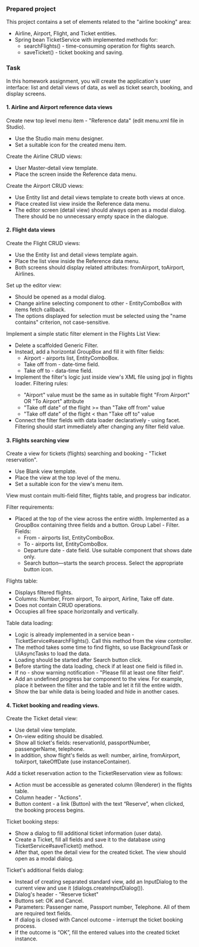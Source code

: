 ### Prepared project
This project contains a set of elements related to the "airline booking" area:
- Airline, Airport, Flight, and Ticket entities.
- Spring bean TicketService with implemented methods for:
    - searchFlights() - time-consuming operation for flights search.
    - saveTicket() - ticket booking and saving.

### Task
In this homework assignment, you will create the application's user interface: list and detail views of data, as well as ticket search, booking, and display screens.

#### 1. Airline and Airport reference data views
Create new top level menu item - "Reference data" (edit menu.xml file in Studio).
- Use the Studio main menu designer.
- Set a suitable icon for the created menu item.

Create the Airline CRUD views:
- User Master-detail view template.
- Place the screen inside the Reference data menu.

Create the Airport CRUD views:
- Use Entity list and detail views template to create both views at once.
- Place created list view inside the Reference data menu.
- The editor screen (detail view) should always open as a modal dialog. There should be no unnecessary empty space in the dialogue.

#### 2. Flight data views
Create the Flight CRUD views:
- Use the Entity list and detail views template again.
- Place the list view inside the Reference data menu.
- Both screens should display related attributes: fromAirport, toAirport, Airlines.

Set up the editor view:
- Should be opened as a modal dialog.
- Change airline selecting component to other - EntityComboBox with items fetch callback.
- The options displayed for selection must be selected using the "name contains" criterion, not case-sensitive.

Implement a simple static filter element in the Flights List View:
- Delete a scaffolded Generic Filter.
- Instead, add a horizontal GroupBox and fill it with filter fields:
    - Airport - airports list, EntityComboBox.
    - Take off from - date-time field.
    - Take off to - data-time field.
- Implement the filter's logic just inside view's XML file using jpql <condition/> in flights loader. Filtering rules:
    - "Airport" value must be the same as in suitable flight "From Airport" OR "To Airport" attribute
    - "Take off date" of the flight >= than "Take off from" value
    - "Take off date" of the flight < than "Take off to" value
- Connect the filter fields with data loader declaratively - using <dataLoadCoordinator/> facet.
Filtering should start immediately after changing any filter field value.

#### 3. Flights searching view 
Create a view for tickets (flights) searching and booking - "Ticket reservation".
- Use Blank view template.
- Place the view at the top level of the menu.
- Set a suitable icon for the view's menu item.

View must contain multi-field filter, flights table, and progress bar indicator.

Filter requirements:
- Placed at the top of the view across the entire width. Implemented as a GroupBox containing three fields and a button. Group Label - Filter. Fields:
  - From - airports list, EntityComboBox.
  - To - airports list, EntityComboBox.
  - Departure date - date field. Use suitable component that shows date only.
  - Search button—starts the search process. Select the appropriate button icon.

Flights table:
- Displays filtered flights.
- Columns: Number, From airport, To airport, Airline, Take off date.
- Does not contain CRUD operations.
- Occupies all free space horizontally and vertically.
  
Table data loading:
- Logic is already implemented in a service bean - TicketService#searchFlights(). Call this method from the view controller.
- The method takes some time to find flights, so use BackgroundTask or UiAsyncTasks to load the data.
- Loading should be started after Search button click.
- Before starting the data loading, check if at least one field is filled in.
- If no - show warning notification - "Please fill at least one filter field".
- Add an undefined progress bar component to the view. For example, place it between the filter and the table and let it fill the entire width.
-  Show the bar while data is being loaded and hide in another cases.

#### 4. Ticket booking and reading views.
Create the Ticket detail view:
- Use detail view template.
- On-view editing should be disabled. 
- Show all ticket's fields: reservationId, passportNumber, passengerName, telephone.
- In addition, show flight's fields as well: number, airline, fromAirport, toAirport, takeOffDate (use instanceContainer).

Add a ticket reservation action to the TicketReservation view as follows:
- Action must be accessible as generated column (Renderer) in the flights table.
- Column header - "Actions".
- Button content - a link (Button) with the text “Reserve”, when clicked, the booking process begins.

Ticket booking steps:
- Show a dialog to fill additional ticket information (user data).
- Create a Ticket, fill all fields and save it to the database using TicketService#saveTicket() method.
- After that, open the detail view for the created ticket. The view should open as a modal dialog.

Ticket's additional fields dialog:
- Instead of creating separated standard view, add an InputDialog to the current view and use it (dialogs.createInputDialog()).
- Dialog's header - "Reserve ticket"
- Buttons set: OK and Cancel.
- Parameters: Passenger name, Passport number, Telephone. All of them are required text fields.
- If dialog is closed with Cancel outcome - interrupt the ticket booking process.
- If the outcome is “OK”, fill the entered values into the created ticket instance.
